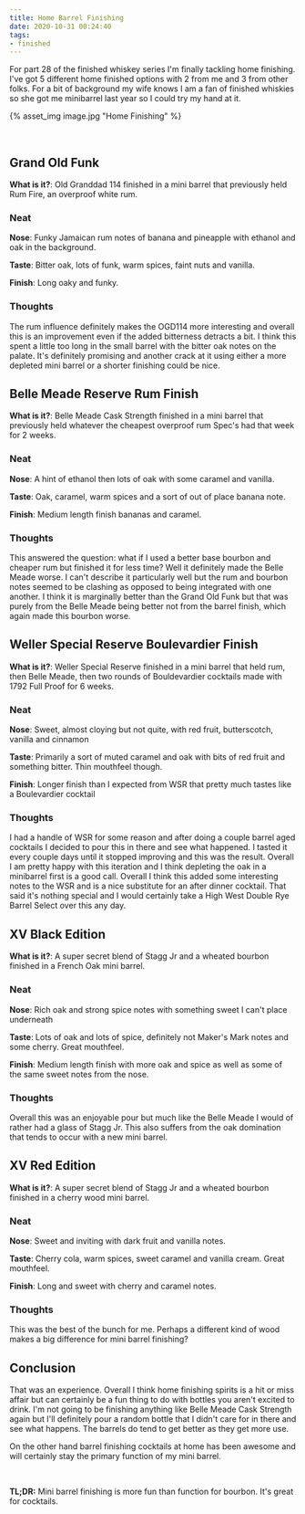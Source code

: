 ```yaml
---
title: Home Barrel Finishing
date: 2020-10-31 00:24:40
tags:
- finished
---
```


For part 28 of the finished whiskey series I'm finally tackling home finishing. I've got 5 different home finished options with 2 from me and 3 from other folks. For a bit of background my wife knows I am a fan of finished whiskies so she got me minibarrel last year so I could try my hand at it.

{% asset_img image.jpg "Home Finishing" %}

&nbsp;

## Grand Old Funk
**What is it?**: Old Granddad 114 finished in a mini barrel that previously held Rum Fire, an overproof white rum.

### Neat
**Nose**: Funky Jamaican rum notes of banana and pineapple with ethanol and oak in the background.

**Taste**: Bitter oak, lots of funk, warm spices, faint nuts and vanilla.

**Finish**: Long oaky and funky. 

### Thoughts
The rum influence definitely makes the OGD114 more interesting and overall this is an improvement even if the added bitterness detracts a bit. I think this spent a little too long in the small barrel with the bitter oak notes on the palate. It's definitely promising and another crack at it using either a more depleted mini barrel or a shorter finishing could be nice.


## Belle Meade Reserve Rum Finish
**What is it?**: Belle Meade Cask Strength finished in a mini barrel that previously held whatever the cheapest overproof rum Spec's had that week for 2 weeks.

### Neat
**Nose**: A hint of ethanol then lots of oak with some caramel and vanilla. 

**Taste**: Oak, caramel, warm spices and a sort of out of place banana note.

**Finish**: Medium length finish bananas and caramel.

### Thoughts
This answered the question: what if I used a better base bourbon and cheaper rum but finished it for less time? Well it definitely made the Belle Meade worse. I can't describe it particularly well but the rum and bourbon notes seemed to be clashing as opposed to being integrated with one another. I think it is marginally better than the Grand Old Funk but that was purely from the Belle Meade being better not from the barrel finish, which again made this bourbon worse.

## Weller Special Reserve Boulevardier Finish
**What is it?**: Weller Special Reserve finished in a mini barrel that held rum, then Belle Meade, then two rounds of Bouldevardier cocktails made with 1792 Full Proof for 6 weeks.

### Neat
**Nose**: Sweet, almost cloying but not quite, with red fruit, butterscotch, vanilla and cinnamon

**Taste**: Primarily a sort of muted caramel and oak with bits of red fruit and something bitter. Thin mouthfeel though.

**Finish**: Longer finish than I expected from WSR that pretty much tastes like a Boulevardier cocktail

### Thoughts
I had a handle of WSR for some reason and after doing a couple barrel aged cocktails I decided to pour this in there and see what happened. I tasted it every couple days until it stopped improving and this was the result. Overall I am pretty happy with this iteration and I think depleting the oak in a minibarrel first is a good call. Overall I think this added some interesting notes to the WSR and is a nice substitute for an after dinner cocktail. That said it's nothing special and I would certainly take a High West Double Rye Barrel Select over this any day.

## XV Black Edition
**What is it?**: A super secret blend of Stagg Jr and a wheated bourbon finished in a French Oak mini barrel.

### Neat
**Nose**: Rich oak and strong spice notes with something sweet I can't place underneath

**Taste**: Lots of oak and lots of spice, definitely not Maker's Mark notes and some cherry. Great mouthfeel.

**Finish**: Medium length finish with more oak and spice as well as some of the same sweet notes from the nose.

### Thoughts
Overall this was an enjoyable pour but much like the Belle Meade I would of rather had a glass of Stagg Jr. This also suffers from the oak domination that tends to occur with a new mini barrel.

## XV Red Edition
**What is it?**: A super secret blend of Stagg Jr and a wheated bourbon finished in a cherry wood mini barrel.

### Neat
**Nose**: Sweet and inviting with dark fruit and vanilla notes.

**Taste**: Cherry cola, warm spices, sweet caramel and vanilla cream. Great mouthfeel.

**Finish**: Long and sweet with cherry and caramel notes.

### Thoughts
This was the best of the bunch for me. Perhaps a different kind of wood makes a big difference for mini barrel finishing?

## Conclusion

That was an experience. Overall I think home finishing spirits is a hit or miss affair but can certainly be a fun thing to do with bottles you aren't excited to drink. I'm not going to be finishing anything like Belle Meade Cask Strength again but I'll definitely pour a random bottle that I didn't care for in there and see what happens. The barrels do tend to get better as they get more use.

On the other hand barrel finishing cocktails at home has been awesome and will certainly stay the primary function of my mini barrel.

&nbsp;

**TL;DR:** Mini barrel finishing is more fun than function for bourbon. It's great for cocktails.
